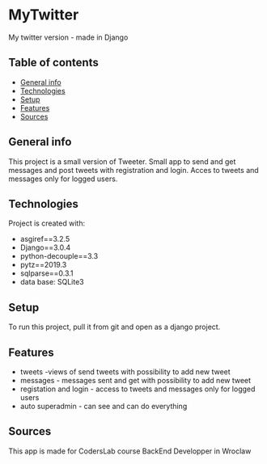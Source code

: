 # MyTwitter
My twitter version - made in Django
## Table of contents
* [General info](#general-info)
* [Technologies](#technologies)
* [Setup](#setup)
* [Features](#features)
* [Sources](#sources)

## General info
This project is a small version of Tweeter. Small app to send and get messages and post tweets with registration and login. 
Acces to tweets and messages only for logged users.
	
## Technologies
Project is created with:
* asgiref==3.2.5
* Django==3.0.4
* python-decouple==3.3
* pytz==2019.3
* sqlparse==0.3.1
* data base: SQLite3
	
## Setup
To run this project, pull it from git and open as a django project.

## Features
* tweets -views of send tweets with possibility to add new tweet
* messages - messages sent and get with possibility to add new tweet
* registation and login - access to tweets and messages only for logged users
* auto superadmin - can see and can do everything

## Sources
This app is made for CodersLab course BackEnd Developper in Wroclaw 
